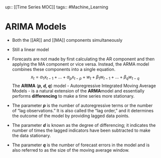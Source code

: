 up:: [[Time Series MOC]]
tags:: #Machine_Learning 
# ARIMA Models
- Both the [[AR]] and [[MA]] components simultaneously
- Still a linear model
- Forecasts are not made by first calculating the AR component and then applying the MA component or vice versa. Instead, the ARMA model combines these components into a single equation.
$$x_{t}=\alpha_{1} x_{t-1}+\ldots+\alpha_{p} x_{t-p}+w_{t}+\beta_{1} w_{t-1}+\ldots+\beta_{q} w_{t-q}$$
The **ARIMA** (_**p, d, q**_) model - Autoregressive Integrated Moving Average Models - is a natural extension of the **ARMA**model and essentially performs **differencing** to make a time series more stationary.

- The parameter _**p**_ is the number of autoregressive terms or the number of “lag observations.” It is also called the “lag order,” and it determines the outcome of the model by providing lagged data points.
- The parameter _**d**_ is known as the degree of differencing; it indicates the number of times the lagged indicators have been subtracted to make the data stationary.
- The parameter _**q**_ is the number of forecast errors in the model and is also referred to as the size of the moving average window.